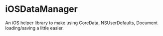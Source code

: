 iOSDataManager
==============

An iOS helper library to make using CoreData, NSUserDefaults, Document loading/saving a little easier.